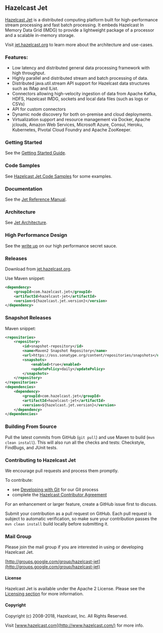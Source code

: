 ## Hazelcast Jet

[Hazelcast Jet](http://jet.hazelcast.org) is a distributed computing
platform built for high-performance stream processing and fast batch
processing. It embeds Hazelcast In Memory Data Grid (IMDG) to provide
a lightweight package of a processor and a scalable in-memory storage.

Visit [jet.hazelcast.org](http://jet.hazelcast.org) to learn more
about the architecture and use-cases.

### Features:

* Low latency and distributed general data processing framework with
high throughput.
* Highly parallel and distributed stream and batch processing of data.
* Distributed java.util.stream API support for Hazelcast data
structures such as IMap and IList.
* Connectors allowing high-velocity ingestion of data from Apache
Kafka, HDFS, Hazelcast IMDG, sockets and local data files (such as
logs or CSVs)
* API for custom connectors
* Dynamic node discovery for both on-premise and cloud deployments.
* Virtualization support and resource management via Docker, Apache
jclouds, Amazon Web Services, Microsoft Azure, Consul, Heroku,
Kubernetes, Pivotal Cloud Foundry and Apache ZooKeeper.

### Getting Started

See the
[Getting Started Guide](http://jet.hazelcast.org/getting-started/).


### Code Samples

See
[Hazelcast Jet Code Samples](https://github.com/hazelcast/hazelcast-jet-code-samples)
for some examples.

### Documentation

See the [Jet Reference Manual](https://docs.hazelcast.org/docs/jet/0.3/).

### Architecture

See [Jet Architecture](https://jet.hazelcast.org/architecture/).

### High Performance Design

See the [write up](https://jet.hazelcast.org/performance/) on our high
performance secret sauce. 

### Releases

Download from [jet.hazelcast.org](http://jet.hazelcast.org/download/).

Use Maven snippet:
```xml
<dependency>
    <groupId>com.hazelcast.jet</groupId>
    <artifactId>hazelcast-jet</artifactId>
    <version>${hazelcast.jet.version}</version>
</dependency>
```

### Snapshot Releases

Maven snippet:
```xml
<repositories>
    <repository>
        <id>snapshot-repository</id>
        <name>Maven2 Snapshot Repository</name>
        <url>https://oss.sonatype.org/content/repositories/snapshots</url>
        <snapshots>
            <enabled>true</enabled>
            <updatePolicy>daily</updatePolicy>
        </snapshots>
    </repository>
</repositories>
<dependencies>
    <dependency>
        <groupId>com.hazelcast.jet</groupId>
        <artifactId>hazelcast-jet</artifactId>
        <version>${hazelcast.jet.version}</version>
    </dependency>
</dependencies>
```

### Building From Source
 
Pull the latest commits from GitHub (`git pull`) and use Maven to
build (`mvn clean install`). This will also run all the checks and
tests: Checkstyle, FindBugs, and JUnit tests.

### Contributing to Hazelcast Jet

We encourage pull requests and process them promptly.

To contribute:

* see [Developing with Git](https://hazelcast.atlassian.net/wiki/display/COM/Developing+with+Git) for our Git process
* complete the [Hazelcast Contributor Agreement](https://hazelcast.atlassian.net/wiki/display/COM/Hazelcast+Contributor+Agreement)

For an enhancement or larger feature, create a GitHub issue first to
discuss.

Submit your contribution as a pull request on GitHub. Each pull
request is subject to automatic verification, so make sure your
contribution passes the `mvn clean install` build locally before
submitting it. 

### Mail Group

Please join the mail group if you are interested in using or
developing Hazelcast Jet.

[http://groups.google.com/group/hazelcast-jet](http://groups.google.com/group/hazelcast-jet)

#### License

Hazelcast Jet is available under the Apache 2 License. Please see the
[Licensing section](http://docs.hazelcast.org/docs/latest-dev/manual/html-single/index.html#licensing) for more information.

#### Copyright

Copyright (c) 2008-2018, Hazelcast, Inc. All Rights Reserved.

Visit [www.hazelcast.com](http://www.hazelcast.com/) for more info.
